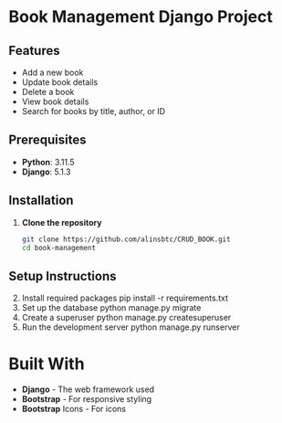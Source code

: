 # Book Management Django Project
## Features

- Add a new book
- Update book details
- Delete a book
- View book details
- Search for books by title, author, or ID

## Prerequisites

- **Python**: 3.11.5
- **Django**: 5.1.3
## Installation
1. **Clone the repository**
   ```bash
   git clone https://github.com/alinsbtc/CRUD_BOOK.git
   cd book-management
## Setup Instructions

2. Install required packages
   pip install -r requirements.txt
3. Set up the database
   python manage.py migrate
4. Create a superuser
   python manage.py createsuperuser
5. Run the development server
   python manage.py runserver
# Built With
- **Django** - The web framework used
- **Bootstrap** - For responsive styling
- **Bootstrap** Icons - For icons
